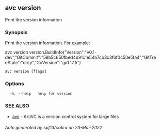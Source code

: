 ## avc version

Print the version information

### Synopsis

Print the version information. For example:

avc version
version.BuildInfo{"Version":"v0.1-dev","GitCommit":"59b5c650fbed4d91c1e54b7cb3c3f6f0c50e5fa4","GitTreeState":"dirty","GoVersion":"go1.17.5"}


```
avc version [flags]
```

### Options

```
  -h, --help   help for version
```

### SEE ALSO

* [avc](avc.md)	 - ArtiVC is a version control system for large files

###### Auto generated by spf13/cobra on 23-Mar-2022
